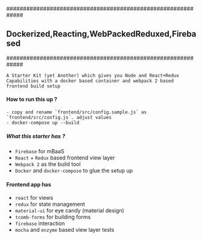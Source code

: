 #############################################################
## Dockerized,Reacting,WebPackedReduxed,Firebased    ##
#############################################################



```
A Starter Kit (yet Another) which gives you Node and React+Redux Capabilities with a docker based container and webpack 2 based frontend build setup
```

#### How to run this up ?

```
- copy and rename `frontend/src/config.sample.js` as `frontend/src/config.js`. adjust values
- docker-compose up --build
```

##### What this starter has ?

- `Firebase` for mBaaS
- `React` + `Redux` based frontend view layer
- `Webpack 2` as the build tool
- `Docker` and `docker-compose` to glue the setup up


#### Frontend app has

- `react` for views
- `redux` for state management
- `material-ui` for eye candy (material design)
- `tcomb-forms` for building forms
- `firebase` interaction
- `mocha` and `enzyme` based view layer tests

